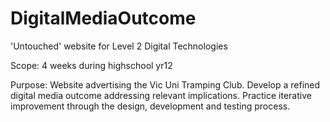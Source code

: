 # DigitalMediaOutcome
'Untouched' website for Level 2 Digital Technologies

Scope: 4 weeks during highschool yr12

Purpose:
Website advertising the Vic Uni Tramping Club.
Develop a refined digital media outcome addressing relevant implications.
Practice iterative improvement through the design, development and testing process.
